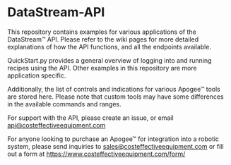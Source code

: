 # DataStream-API
This repository contains examples for various applications of the DataStream™ API. Please refer to the wiki pages for more detailed explanations of how the API functions, and all the endpoints available.

QuickStart.py provides a general overview of logging into and running recipes using the API. Other examples in this repository are more application specific. 

Additionally, the list of controls and indications for various Apogee™ tools are stored here. Please note that custom tools may have some differences in the available commands and ranges. 

For support with the API, please create an issue, or email api@costeffectiveequipment.com

For anyone looking to purchase an Apogee™ for integration into a robotic system, please send inquiries to sales@costeffectiveequipment.com or fill out a form at https://www.costeffectiveequipment.com/form/
